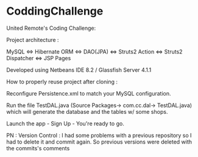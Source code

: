 # CoddingChallenge

United Remote's Coding Challenge:

Project architecture : 

MySQL <=> Hibernate ORM <=> DAO(JPA) <=>  Struts2 Action <=> Struts2 Dispatcher <=> JSP Pages

Developed using Netbeans IDE 8.2 / Glassfish Server 4.1.1

How to properly reuse project after cloning : 

Reconfigure Persistence.xml to match your MySQL configuration.

Run the file TestDAL.java (Source Packages-> com.cc.dal-> TestDAL.java) which will generate the database and the tables w/ some shops.

Launch the app - Sign Up - You're ready to go.

PN : Version Control : I had some problems with a previous repository so I had to delete it and commit again. So previous versions were deleted with the commits's comments
